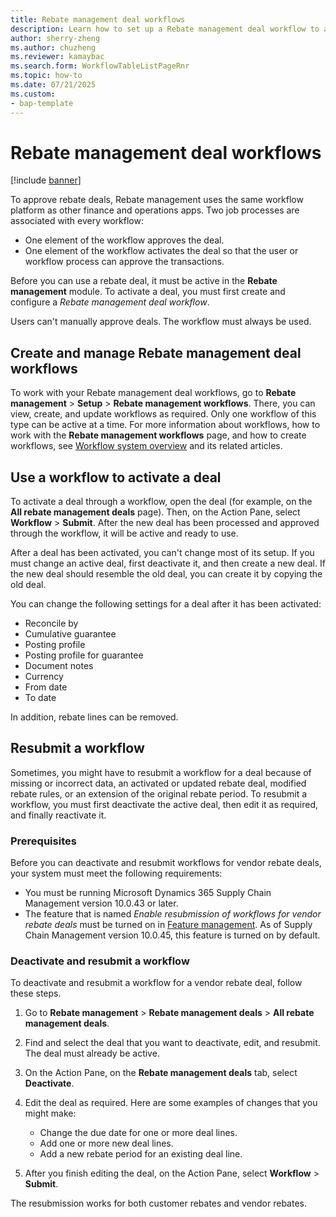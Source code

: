 ```yaml
---
title: Rebate management deal workflows
description: Learn how to set up a Rebate management deal workflow to approve and activate deals with an outline on creating and managing Rebate management deal workflows.
author: sherry-zheng
ms.author: chuzheng
ms.reviewer: kamaybac
ms.search.form: WorkflowTableListPageRnr
ms.topic: how-to
ms.date: 07/21/2025
ms.custom:
- bap-template
---
```


# Rebate management deal workflows

[!include [banner](../includes/banner.md)]

To approve rebate deals, Rebate management uses the same workflow platform as other finance and operations apps. Two job processes are associated with every workflow:

- One element of the workflow approves the deal.
- One element of the workflow activates the deal so that the user or workflow process can approve the transactions.

Before you can use a rebate deal, it must be active in the **Rebate management** module. To activate a deal, you must first create and configure a *Rebate management deal workflow*.

Users can't manually approve deals. The workflow must always be used.

## Create and manage Rebate management deal workflows

To work with your Rebate management deal workflows, go to **Rebate management** \> **Setup** \> **Rebate management workflows**. There, you can view, create, and update workflows as required. Only one workflow of this type can be active at a time. For more information about workflows, how to work with the **Rebate management workflows** page, and how to create workflows, see [Workflow system overview](../../fin-ops-core/fin-ops/organization-administration/overview-workflow-system.md) and its related articles.

## Use a workflow to activate a deal

To activate a deal through a workflow, open the deal (for example, on the **All rebate management deals** page). Then, on the Action Pane, select **Workflow** \> **Submit**. After the new deal has been processed and approved through the workflow, it will be active and ready to use.

After a deal has been activated, you can't change most of its setup. If you must change an active deal, first deactivate it, and then create a new deal. If the new deal should resemble the old deal, you can create it by copying the old deal.

You can change the following settings for a deal after it has been activated:

- Reconcile by
- Cumulative guarantee
- Posting profile
- Posting profile for guarantee
- Document notes
- Currency
- From date
- To date

In addition, rebate lines can be removed.

## Resubmit a workflow

Sometimes, you might have to resubmit a workflow for a deal because of missing or incorrect data, an activated or updated rebate deal, modified rebate rules, or an extension of the original rebate period. To resubmit a workflow, you must first deactivate the active deal, then edit it as required, and finally reactivate it.

### Prerequisites

Before you can deactivate and resubmit workflows for vendor rebate deals, your system must meet the following requirements:

- You must be running Microsoft Dynamics 365 Supply Chain Management version 10.0.43 or later.
- The feature that is named *Enable resubmission of workflows for vendor rebate deals* must be turned on in [Feature management](../../fin-ops-core/fin-ops/get-started/feature-management/feature-management-overview.md). As of Supply Chain Management version 10.0.45, this feature is turned on by default.

### Deactivate and resubmit a workflow

To deactivate and resubmit a workflow for a vendor rebate deal, follow these steps.

1. Go to **Rebate management** \> **Rebate management deals** \> **All rebate management deals**.
1. Find and select the deal that you want to deactivate, edit, and resubmit. The deal must already be active.
1. On the Action Pane, on the **Rebate management deals** tab, select **Deactivate**.
1. Edit the deal as required. Here are some examples of changes that you might make:

   - Change the due date for one or more deal lines.
   - Add one or more new deal lines.
   - Add a new rebate period for an existing deal line.

1. After you finish editing the deal, on the Action Pane, select **Workflow** \> **Submit**.

The resubmission works for both customer rebates and vendor rebates.

